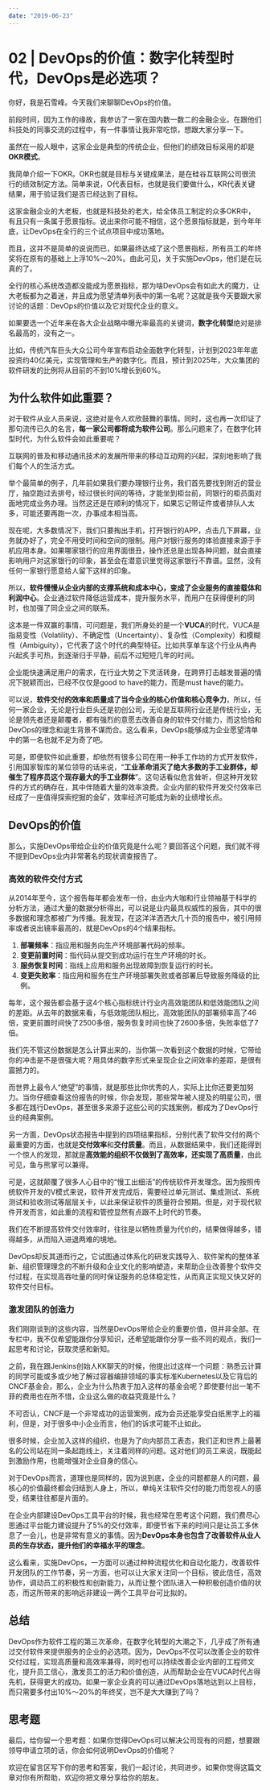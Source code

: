 ```yaml
---
date: "2019-06-23"
---  
```

      
# 02 | DevOps的价值：数字化转型时代，DevOps是必选项？
你好，我是石雪峰。今天我们来聊聊DevOps的价值。

前段时间，因为工作的缘故，我参访了一家在国内数一数二的金融企业。在跟他们科技处的同事交流的过程中，有一件事情让我非常吃惊，想跟大家分享一下。

虽然在一般人眼中，这家企业是典型的传统企业，但他们的绩效目标采用的却是**OKR模式**。

我简单介绍一下OKR。OKR也就是目标与关键成果法，是在硅谷互联网公司很流行的绩效制定方法。简单来说，O代表目标，也就是我们要做什么，KR代表关键结果，用于验证我们是否已经达到了目标。

这家金融企业的大老板，也就是科技处的老大，给全体员工制定的众多OKR中，有且只有一条属于愿景指标。说出来你可能不相信，这个愿景指标就是，到今年年底，让DevOps在全行的三个试点项目中成功落地。

而且，这并不是简单的说说而已，如果最终达成了这个愿景指标，所有员工的年终奖将在原有的基础上上浮10\%～20\%。由此可见，关于实施DevOps，他们是在玩真的了。

全行的核心系统改造都没能成为愿景指标，那为啥DevOps会有如此大的魔力，让大老板都为之着迷，并且成为愿望清单列表中的第一名呢？这就是我今天要跟大家讨论的话题：DevOps的价值以及它对现代企业的意义。

<!-- [[[read_end]]] -->

如果要选一个近年来在各大企业战略中曝光率最高的关键词，**数字化转型**绝对是排名最高的，没有之一。

比如，传统汽车巨头大众公司今年宣布启动全面数字化转型，计划到2023年年底投资约40亿美元，实现管理和生产的数字化。而且，预计到2025年，大众集团的软件研发的比例将从目前的不到10\%增长到60\%。

## 为什么软件如此重要？

对于软件从业人员来说，这绝对是令人欢欣鼓舞的事情。同时，这也再一次印证了那句流传已久的名言，**每一家公司都将成为软件公司**。那么问题来了，在数字化转型时代，为什么软件会如此重要呢？

互联网的普及和移动通讯技术的发展所带来的移动互动网的兴起，深刻地影响了我们每个人的生活方式。

举个最简单的例子，几年前如果我们要办理银行业务，我们首先要找到附近的营业厅，抽空跑过去排号，经过很长时间的等待，才能坐到柜台前，同银行的柜员面对面地完成业务办理。当然这还是在顺利的情况下，如果忘记带证件或者排队人太多，可能还要再跑一次，办事成本相当高。

现在呢，大多数情况下，我们只要掏出手机，打开银行的APP，点击几下屏幕，业务就办好了，完全不用受时间和空间的限制。用户对银行服务的体验直接来源于手机应用本身。如果哪家银行的应用界面很丑，操作还总是出现各种问题，就会直接影响用户对这家银行的印象，甚至会在潜意识里觉得这家银行不靠谱。显然，没有任何一家银行愿意给人留下这样的印象。

所以，**软件慢慢从企业内部的支撑系统和成本中心，变成了企业服务的直接载体和利润中心**。企业通过软件降低运营成本，提升服务水平，而用户在获得便利的同时，也加强了同企业之间的联系。

这本是一件双赢的事情，可问题是，我们所身处的是一个**VUCA**的时代，VUCA是指易变性（Volatility）、不确定性（Uncertainty）、复杂性（Complexity）和模糊性（Ambiguity），它代表了这个时代的典型特征。比如共享单车这个行业从冉冉兴起炙手可热，到逐渐归于平静，前后不过短短几年的时间。

企业能快速满足用户的需求，在行业大势之下灵活转身，在跨界打击越发普遍的情况下脱颖而出，已经不仅仅是good to have的能力，而是must have的能力。

可以说，**软件交付的效率和质量成了当今企业的核心价值和核心竞争力**，所以，任何一家企业，无论是行业巨头还是初创公司，无论是互联网行业还是传统行业，无论是领先者还是颠覆者，都有强烈的意愿去改善自身的软件交付能力，而这恰恰和DevOps的理念和诞生背景不谋而合。这么看来，DevOps能够成为企业愿望清单中的第一名也就不足为奇了吧。

可是，即便软件如此重要，却依然有很多公司在用一种手工作坊的方式开发软件，引用国家智库的某位领导的话来说，“**工业革命消灭了绝大多数的手工业群体，却催生了程序员这个现存最大的手工业群体**”。这句话看似危言耸听，但这种开发软件的方式的确存在，其中伴随着大量的效率浪费。企业内部的软件开发交付效率已经成了一座值得探索挖掘的金矿，效率经济可能成为新的业绩增长点。

## DevOps的价值

那么，实施DevOps带给企业的价值究竟是什么呢？要回答这个问题，我们就不得不提到DevOps业内非常著名的现状调查报告了。

### 高效的软件交付方式

从2014年至今，这个报告每年都会发布一份，由业内大咖和行业领袖基于科学的分析方法，通过大量的数据分析得出，可以说是业内最具权威性的报告，其中的很多数据和理念都被广为传播。我发现，在这洋洋洒洒大几十页的报告中，被引用频率或者说出镜率最高的，就是DevOps的4个结果指标。

1.  **部署频率**：指应用和服务向生产环境部署代码的频率。
2.  **变更前置时间**：指代码从提交到成功运行在生产环境的时长。
3.  **服务恢复时间**：指线上应用和服务出现故障到恢复运行的时长。
4.  **变更失败率**：指应用和服务在生产环境部署失败或者部署后导致服务降级的比例。

每年，这个报告都会基于这4个核心指标统计行业内高效能团队和低效能团队之间的差距。从去年的数据来看，与低效能团队相比，高效能团队的部署频率高了46倍，变更前置时间快了2500多倍，服务恢复时间也快了2600多倍，失败率低了7倍。

我们先不管这份数据是怎么计算出来的，当你第一次看到这个数据的时候，它带给你的冲击是不是很强大呢？用具体的数字形式来呈现企业之间效率的差距，是很有震撼力的。

而世界上最令人“绝望”的事情，就是那些比你优秀的人，实际上比你还要更加努力。当你仔细查看这份报告的时候，你会发现，那些常年被人提及的明星公司，很多都在践行DevOps，甚至很多来源于这些公司的实践案例，都成为了DevOps行业的经典案例。

另一方面，DevOps状态报告中提到的四项结果指标，分别代表了软件交付的两个最重要的方面，也就是**交付效率**和**交付质量**。而且，从数据结果中，我们还能得到一个惊人的发现，那就是**高效能的组织不仅做到了高效率，还实现了高质量**，由此可见，鱼与熊掌可以兼得。

可是，这就颠覆了很多人心目中的“慢工出细活”的传统软件开发理念。因为按照传统软件开发的V模式来说，软件开发完成后，需要经过单元测试、集成测试、系统测试和验收测试等层层关卡，以此来保证软件的质量符合预期。但是，对于现代软件开发而言，如此重的流程和管控显然有点跟不上时代的节奏。

我们在不断提高软件交付效率时，往往是以牺牲质量为代价的，结果做得越多，错得越多，从而陷入进退两难的境地。

DevOps却反其道而行之，它试图通过体系化的研发实践导入、软件架构的整体革新、组织管理理念的不断升级和企业文化的影响塑造，来帮助企业改善整个软件交付过程，在实现高吞吐量的同时保证服务的总体稳定性，从而真正实现又快又好的软件交付目标。

### 激发团队的创造力

我们刚刚谈到的这些内容，当然是DevOps带给企业的重要价值，但并非全部。在专栏中，我不仅希望能跟你分享知识，还希望能跟你分享一些不同的观点，我们一起思考和讨论，获取灵感和新知。

之前，我在跟Jenkins创始人KK聊天的时候，他提出过这样一个问题：熟悉云计算的同学可能或多或少地了解过容器编排领域的事实标准Kubernetes以及它背后的CNCF基金会，那么，企业为什么热衷于加入这样的基金会呢？即使要付出一笔不菲的费用也在所不惜，企业这么做的收益究竟是什么？

不可否认，CNCF是一个非常成功的运营案例，成为会员还能享受白纸黑字上的福利，但是，对于很多中小企业而言，他们的诉求可能不止如此。

很多时候，企业加入这样的组织，也是为了向内部员工表态，我们正和世界上最著名的公司站在同一条起跑线上，关注着同样的问题。这对他们的员工来说，既能起到激励作用，也能增强对企业自身的信心。

对于DevOps而言，道理也是同样的，因为说到底，企业的问题都是人的问题，最核心的价值最终都会归结到人身上，所以，单纯关注软件交付的能力而忽视人的感受，结果往往都是片面的。

在企业内部建设DevOps工具平台的时候，我也经常在思考这个问题，我们费尽心思通过平台能力建设提升了5\%的交付效率，即便节省下来的时间只是让员工多休息了一会儿，也是非常有意义的事情。因为**DevOps本身也包含了改善软件从业人员的生存状态，提升他们的幸福水平的理念**。

这么看来，实施DevOps，一方面可以通过种种流程优化和自动化能力，改善软件开发团队的工作节奏，另一方面，也可以让大家关注同一个目标，彼此信任，高效协作，调动员工的积极性和创新能力，从而让整个团队进入一种积极创造价值的状态，而这所带来的影响远非建设一两个工具平台可比拟的。

## 总结

DevOps作为软件工程的第三次革命，在数字化转型的大潮之下，几乎成了所有通过交付软件来提供服务的企业的必选项。因为，DevOps不仅可以改善企业的软件交付过程，实现高质量和高效率兼得，同时也可以持续改善企业内部的工程师文化，提升员工信心，激发员工的活力和价值创造，从而帮助企业在VUCA时代占得先机，获得更大的成功。如果一家企业真的可以通过DevOps落地达到以上目标，而只需要多付出10\%～20\%的年终奖，岂不是大大赚到了吗？

## 思考题

最后，给你留一个思考题：如果你觉得DevOps可以解决公司现有的问题，想要跟领导申请立项的话，你会如何说明DevOps的价值呢？

欢迎在留言区写下你的思考和答案，我们一起讨论，共同进步。如果你觉得这篇文章对你有所帮助，欢迎你把文章分享给你的朋友。